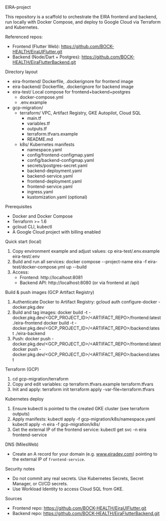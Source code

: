 EIRA-project

This repository is a scaffold to orchestrate the EIRA frontend and backend, run locally with Docker Compose, and deploy to Google Cloud via Terraform and Kubernetes.

Referenced repos:
- Frontend (Flutter Web): https://github.com/BOCK-HEALTH/EiraUIFlutter.git
- Backend (Node/Dart + Postgres): https://github.com/BOCK-HEALTH/EiraFlutterBackend.git

Directory layout
- eira-frontend/                      Dockerfile, .dockerignore for frontend image
- eira-backend/                       Dockerfile, .dockerignore for backend image
- eira-test/                          Local compose for frontend+backend+postgres
  - docker-compose.yml
  - .env.example
- gcp-migration/
  - terraform/                        VPC, Artifact Registry, GKE Autopilot, Cloud SQL
    - main.tf
    - variables.tf
    - outputs.tf
    - terraform.tfvars.example
    - README.md
  - k8s/                              Kubernetes manifests
    - namespace.yaml
    - config/frontend-configmap.yaml
    - config/backend-configmap.yaml
    - secrets/postgres-secret.yaml
    - backend-deployment.yaml
    - backend-service.yaml
    - frontend-deployment.yaml
    - frontend-service.yaml
    - ingress.yaml
    - kustomization.yaml (optional)

Prerequisites
- Docker and Docker Compose
- Terraform >= 1.6
- gcloud CLI, kubectl
- A Google Cloud project with billing enabled

Quick start (local)
1. Copy environment example and adjust values:
   cp eira-test/.env.example eira-test/.env
2. Build and run all services:
   docker compose --project-name eira -f eira-test/docker-compose.yml up --build
3. Access:
   - Frontend: http://localhost:8081
   - Backend API: http://localhost:8080 (or via frontend at /api)

Build & push images (GCP Artifact Registry)
1. Authenticate Docker to Artifact Registry:
   gcloud auth configure-docker <REGION>-docker.pkg.dev
2. Build and tag images:
   docker build -t <REGION>-docker.pkg.dev/<GCP_PROJECT_ID>/<ARTIFACT_REPO>/frontend:latest ./eira-frontend
   docker build -t <REGION>-docker.pkg.dev/<GCP_PROJECT_ID>/<ARTIFACT_REPO>/backend:latest ./eira-backend
3. Push:
   docker push <REGION>-docker.pkg.dev/<GCP_PROJECT_ID>/<ARTIFACT_REPO>/frontend:latest
   docker push <REGION>-docker.pkg.dev/<GCP_PROJECT_ID>/<ARTIFACT_REPO>/backend:latest

Terraform (GCP)
1. cd gcp-migration/terraform
2. Copy and edit variables:
   cp terraform.tfvars.example terraform.tfvars
3. Init and apply:
   terraform init
   terraform apply -var-file=terraform.tfvars

Kubernetes deploy
1. Ensure kubectl is pointed to the created GKE cluster (see terraform outputs)
2. Apply manifests:
   kubectl apply -f gcp-migration/k8s/namespace.yaml
   kubectl apply -n eira -f gcp-migration/k8s/
3. Get the external IP of the frontend service:
   kubectl get svc -n eira frontend-service

DNS (MilesWeb)
- Create an A record for your domain (e.g. www.eiradev.com) pointing to the external IP of `frontend-service`.

Security notes
- Do not commit any real secrets. Use Kubernetes Secrets, Secret Manager, or CI/CD secrets.
- Use Workload Identity to access Cloud SQL from GKE.

Sources
- Frontend repo: https://github.com/BOCK-HEALTH/EiraUIFlutter.git
- Backend repo: https://github.com/BOCK-HEALTH/EiraFlutterBackend.git


